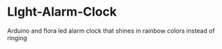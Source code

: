 # LIght-Alarm-Clock
Arduino and flora led alarm clock that shines in rainbow colors instead of ringing
